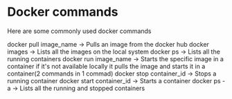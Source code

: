 # Docker commands

Here are some commonly used docker commands

docker pull image_name -> Pulls an image from the docker hub
docker images -> Lists all the images on the local system
docker ps -> Lists all the running containers
docker run image_name -> Starts the specific image in a container if it's not available locally it pulls the image and starts it in a container(2 commands in 1 commad)
docker stop container_id -> Stops a running container
docker start container_id -> Starts a container 
docker ps -a -> Lists all the running and stopped containers

